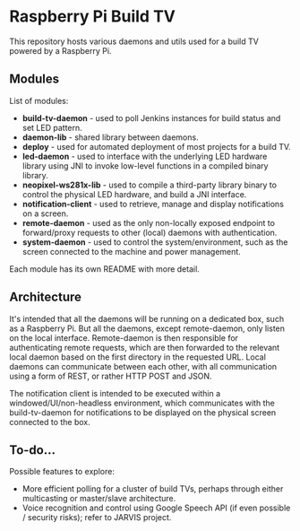 # Raspberry Pi Build TV
This repository hosts various daemons and utils used for a build TV powered by a Raspberry Pi.

## Modules
List of modules:
- **build-tv-daemon** - used to poll Jenkins instances for build status and set LED pattern.
- **daemon-lib** - shared library between daemons.
- **deploy** - used for automated deployment of most projects for a build TV.
- **led-daemon** - used to interface with the underlying LED hardware library using JNI to invoke low-level functions in a compiled binary library.
- **neopixel-ws281x-lib** - used to compile a third-party library binary to control the physical LED hardware, and build a JNI interface.
- **notification-client** - used to retrieve, manage and display notifications on a screen.
- **remote-daemon** - used as the only non-locally exposed endpoint to forward/proxy requests to other (local) daemons with authentication.
- **system-daemon** - used to control the system/environment, such as the screen connected to the machine and power management.

Each module has its own README with more detail.

## Architecture
It's intended that all the daemons will be running on a dedicated box, such as a Raspberry Pi. But all the daemons, except remote-daemon, only listen on the local interface. Remote-daemon is then responsible for authenticating remote requests, which are then forwarded to the relevant local daemon based on the first directory in the requested URL. Local daemons can communicate between each other, with all communication using a form of REST, or rather HTTP POST and JSON.

The notification client is intended to be executed within a windowed/UI/non-headless environment, which communicates with the build-tv-daemon for notifications to be displayed on the physical screen connected to the box.

## To-do...
Possible features to explore:
- More efficient polling for a cluster of build TVs, perhaps through either multicasting or master/slave architecture.
- Voice recognition and control using Google Speech API (if even possible / security risks); refer to JARVIS project.
